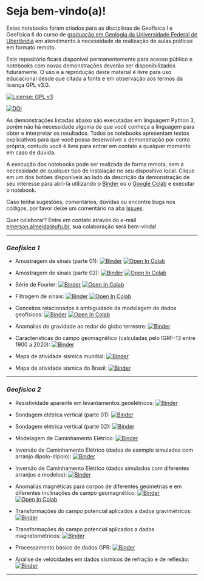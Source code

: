 # Seja bem-vindo(a)!

Estes notebooks foram criados para as disciplinas de Geofísica I e Geofísica II do curso de [graduação em Geologia da Universidade Federal de Uberlândia](http://www.ig.ufu.br/geologia) em atendimento à necessidade de realização de aulas práticas em formato remoto.

Este repositório ficará disponível permanentemente para acesso público e notebooks com novas demonstrações deverão ser disponibilizados futuramente. O uso e a reprodução deste material é livre para uso educacional desde que citada a fonte e em observação aos termos da licença GPL v3.0.

[![License: GPL v3](https://img.shields.io/badge/License-GPLv3-blue.svg)](https://www.gnu.org/licenses/gpl-3.0)

[![DOI](https://zenodo.org/badge/335374856.svg)](https://zenodo.org/badge/latestdoi/335374856)


As demonstrações listadas abaixo são executadas em linguagem Python 3, porém não há necessidade alguma de que você conheça a linguagem para obter e interpretar os resultados. Todos os notebooks apresentam textos explicativos para que você possa desenvolver a demonstração por conta própria, contudo você é livre para entrar em contato a qualquer momento em caso de dúvida.

A execução dos notebooks pode ser realizada de forma remota, sem a necessidade de qualquer tipo de instalação no seu dispositivo local. Clique em um dos botões disponíveis ao lado da descrição da demonstração de seu interesse para abri-la utilizando o [Binder](https://mybinder.org/) ou o [Google Colab](https://colab.research.google.com/notebooks/intro.ipynb) e executar o notebook.

Caso tenha sugestões, comentários, dúvidas ou encontre bugs nos códigos, por favor deixe um comentário na aba [Issues](https://github.com/emrodalmeida/demoaulas/issues).

Quer colaborar? Entre em contato através do e-mail emerson.almeida@ufu.br, sua colaboração será bem-vinda!


---
### *Geofísica 1*

* Amostragem de sinais (parte 01):  [![Binder](https://mybinder.org/badge_logo.svg)](https://mybinder.org/v2/gh/emrodalmeida/demoaulas/HEAD?filepath=Geofisica1%2Famostragem_parte1.ipynb)
[![Open In Colab](https://colab.research.google.com/assets/colab-badge.svg)](https://colab.research.google.com/github/emrodalmeida/demoaulas/blob/main/Geofisica1/amostragem_parte1.ipynb)

* Amostragem de sinais (parte 02): [![Binder](https://mybinder.org/badge_logo.svg)](https://mybinder.org/v2/gh/emrodalmeida/demoaulas/HEAD?filepath=Geofisica1%2Famostragem_parte2.ipynb)
[![Open In Colab](https://colab.research.google.com/assets/colab-badge.svg)](https://colab.research.google.com/github/emrodalmeida/demoaulas/blob/main/Geofisica1/amostragem_parte2.ipynb)

* Série de Fourier:  [![Binder](https://mybinder.org/badge_logo.svg)](https://mybinder.org/v2/gh/emrodalmeida/demoaulas/HEAD?filepath=Geofisica1%2Fserie_fourier.ipynb)
[![Open In Colab](https://colab.research.google.com/assets/colab-badge.svg)](https://colab.research.google.com/github/emrodalmeida/demoaulas/blob/main/Geofisica1/serie_fourier.ipynb)

* Filtragem de sinais: [![Binder](https://mybinder.org/badge_logo.svg)](https://mybinder.org/v2/gh/emrodalmeida/demoaulas/HEAD?filepath=Geofisica1%2Ffiltragem.ipynb)
[![Open In Colab](https://colab.research.google.com/assets/colab-badge.svg)](https://colab.research.google.com/github/emrodalmeida/demoaulas/blob/main/Geofisica1/filtragem.ipynb)

* Conceitos relacionados à ambiguidade da modelagem de dados geofísicos:
[![Binder](https://mybinder.org/badge_logo.svg)](https://mybinder.org/v2/gh/emrodalmeida/demoaulas/HEAD?filepath=Geofisica1%2Fmodelagem.ipynb)
[![Open In Colab](https://colab.research.google.com/assets/colab-badge.svg)](https://colab.research.google.com/github/emrodalmeida/demoaulas/blob/main/Geofisica1/modelagem.ipynb)

* Anomalias de gravidade ao redor do globo terrestre:
[![Binder](https://mybinder.org/badge_logo.svg)](https://mybinder.org/v2/gh/emrodalmeida/demoaulas/HEAD?filepath=Geofisica1%2Fanomalia_grav.ipynb)

* Características do campo geomagnético (calculadas pelo IGRF-13 entre 1900 a 2020):
[![Binder](https://mybinder.org/badge_logo.svg)](https://mybinder.org/v2/gh/emrodalmeida/demoaulas/HEAD?filepath=Geofisica1%2FIGRF.ipynb)

* Mapa de atividade sísmica mundial:
[![Binder](https://mybinder.org/badge_logo.svg)](https://mybinder.org/v2/gh/emrodalmeida/demoaulas/HEAD?filepath=Geofisica1%2Fsismos_usgs.ipynb)

* Mapa de atividade sísmica do Brasil:
[![Binder](https://mybinder.org/badge_logo.svg)](https://mybinder.org/v2/gh/emrodalmeida/demoaulas/HEAD?filepath=Geofisica1%2Fsismos_rsbr.ipynb)


---
### *Geofísica 2*

* Resistividade aparente em levantamentos geoelétricos: 
[![Binder](https://mybinder.org/badge_logo.svg)](https://mybinder.org/v2/gh/emrodalmeida/daemonGeof2/main?urlpath=git-pull%3Frepo%3Dhttps%253A%252F%252Fgithub.com%252Femrodalmeida%252Fdemoaulas%26urlpath%3Dtree%252Fdemoaulas%252FGeofisica2%252Frho_aparente.ipynb%26branch%3Dmain)

* Sondagem elétrica vertical (parte 01): [![Binder](https://mybinder.org/badge_logo.svg)](https://mybinder.org/v2/gh/emrodalmeida/daemonGeof2/main?urlpath=git-pull%3Frepo%3Dhttps%253A%252F%252Fgithub.com%252Femrodalmeida%252Fdemoaulas%26urlpath%3Dtree%252Fdemoaulas%252FGeofisica2%252Fsev_parte1.ipynb%26branch%3Dmain)

* Sondagem elétrica vertical (parte 02): [![Binder](https://mybinder.org/badge_logo.svg)](https://mybinder.org/v2/gh/emrodalmeida/daemonGeof2/main?urlpath=git-pull%3Frepo%3Dhttps%253A%252F%252Fgithub.com%252Femrodalmeida%252Fdemoaulas%26urlpath%3Dtree%252Fdemoaulas%252FGeofisica2%252Fsev_parte2.ipynb%26branch%3Dmain)

* Modelagem de Caminhamento Elétrico: [![Binder](https://mybinder.org/badge_logo.svg)](https://mybinder.org/v2/gh/emrodalmeida/demoaulas/HEAD?filepath=Geofisica2%2Fnotebook_modelagem_ce.ipynbhttps://mybinder.org/v2/gh/emrodalmeida/daemonGeof2/main?urlpath=git-pull%3Frepo%3Dhttps%253A%252F%252Fgithub.com%252Femrodalmeida%252Fdemoaulas%26urlpath%3Dtree%252Fdemoaulas%252FGeofisica2%252Fnotebook_modelagem_ce.ipynb%26branch%3Dmain)

* Inversão de Caminhamento Elétrico (dados de exemplo simulados com arranjo dipolo-dipolo): [![Binder](https://mybinder.org/badge_logo.svg)](https://mybinder.org/v2/gh/emrodalmeida/daemonGeof2/main?urlpath=git-pull%3Frepo%3Dhttps%253A%252F%252Fgithub.com%252Femrodalmeida%252Fdemoaulas%26urlpath%3Dtree%252Fdemoaulas%252FGeofisica2%252Fnotebook_inversao_ce.ipynb%26branch%3Dmain)

* Inversão de Caminhamento Elétrico (dados simulados com diferentes arranjos e modelos): [![Binder](https://mybinder.org/badge_logo.svg)](https://mybinder.org/v2/gh/emrodalmeida/daemonGeof2/main?urlpath=git-pull%3Frepo%3Dhttps%253A%252F%252Fgithub.com%252Femrodalmeida%252Fdemoaulas%26urlpath%3Dtree%252Fdemoaulas%252FGeofisica2%252Fnotebook_modinv_ce.ipynb%26branch%3Dmain)

* Anomalias magnéticas para corpos de diferentes geometrias e em diferentes inclinações de campo geomagnético: [![Binder](https://mybinder.org/badge_logo.svg)](https://mybinder.org/v2/gh/emrodalmeida/demoaulas/HEAD?filepath=Geofisica2%2Fmagnetometria_parte01.ipynb)
[![Open In Colab](https://colab.research.google.com/assets/colab-badge.svg)](https://colab.research.google.com/github/emrodalmeida/demoaulas/blob/main/Geofisica2/magnetometria_parte01.ipynb)

* Transformações do campo potencial aplicados a dados gravimétricos: [![Binder](https://mybinder.org/badge_logo.svg)](https://mybinder.org/v2/gh/emrodalmeida/demoaulas/HEAD?filepath=Geofisica2%2Fgravimetria.ipynb)

* Transformações do campo potencial aplicados a dados magnetométricos: [![Binder](https://mybinder.org/badge_logo.svg)](https://mybinder.org/v2/gh/emrodalmeida/demoaulas/HEAD?filepath=Geofisica2%2Fmagnetometria_parte02.ipynb)

* Processamento básico de dados GPR: [![Binder](https://mybinder.org/badge_logo.svg)](https://mybinder.org/v2/gh/emrodalmeida/demoaulas/HEAD?filepath=Geofisica2%2Fgpr.ipynb)

* Análise de velocidades em dados sísmicos de refração e de reflexão: [![Binder](https://mybinder.org/badge_logo.svg)](https://mybinder.org/v2/gh/emrodalmeida/demoaulas/HEAD?filepath=Geofisica2%2Fsismica_velocidade.ipynb)

---